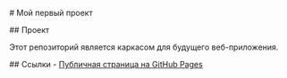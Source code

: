 ﻿\# Мой первый проект

\## Проект

Этот репозиторий является каркасом для будущего веб-приложения.

\## Ссылки - [Публичная страница на GitHub Pages](https://eugenesolenov.github.io/ideal-memory/)
